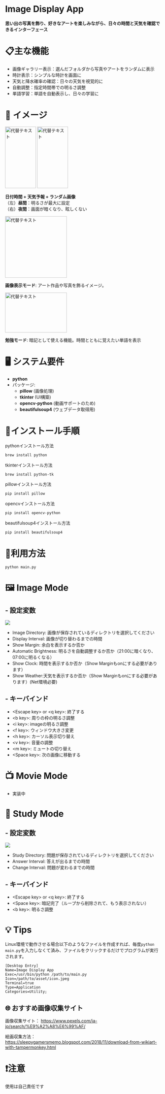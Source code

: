 # Image Display App
**思い出の写真を飾り、好きなアートを楽しみながら、日々の時間と天気を確認できるインターフェース**
# 📋主な機能
- 画像ギャラリー表示：選んだフォルダから写真やアートをランダムに表示
- 時計表示：シンプルな時計を画面に
- 天気と降水確率の確認：日々の天気を視覚的に
- 自動調整：指定時間帯での明るさ調整
- 単語学習：単語を自動表示し、日々の学習に

# 🌄 イメージ
<img src="https://github.com/Rockreeee/image-display-app/raw/main/asset/2.png" alt="代替テキスト" width="100" height="200" />
<img src="https://github.com/Rockreeee/image-display-app/raw/main/asset/3.png" alt="代替テキスト" width="100" height="200" />

**日付時間 + 天気予報 + ランダム画像**  
（左）**昼間**：明るさが最大に設定  
（右）**夜間**：画面が暗くなり、眩しくない

<img src="https://github.com/Rockreeee/image-display-app/raw/main/asset/1.jpg" alt="代替テキスト" width="200" height="200" />

**画像表示モード**: アート作品や写真を飾るイメージ。

<img src="https://github.com/Rockreeee/image-display-app/raw/main/asset/4.png" alt="代替テキスト" width="200" height="130" />

**勉強モード**: 暗記として使える機能。時間とともに覚えたい単語を表示

# 🖥️ システム要件

* **python**
* パッケージ:
    - **pillow** (画像処理)
    - **tkinter** (UI構築)
    - **opencv-python** (動画サポートのため)
    - **beautifulsoup4** (ウェブデータ取得用)

# 🚀インストール手順

pythonインストール方法
```zsh
brew install python
```

tkinterインストール方法
```zsh
brew install python-tk
```

pillowインストール方法
```zsh
pip install pillow
```

opencvインストール方法

```zsh
pip install opencv-python
```

beautifulsoup4インストール方法

```zsh
pip install beautifulsoup4
```

# 📓利用方法
```zsh
python main.py
```

# 🖼 Image Mode
## - 設定変数
<img src="asset/5.png"/>

- Image Directory: 画像が保存されているディレクトリを選択してください
- Display Interval: 画像が切り替わるまでの時間
- Show Margin: 余白を表示するか否か
- Automatic Brightness: 明るさを自動調整するか否か（21:00に暗くなり、07:00に明るくなる）
- Show Clock: 時間を表示するか否か（Show Marginもonにする必要があります）
- Show Weather:天気を表示するか否か（Show Marginもonにする必要があります）(Net環境必要)

## - キーバインド
- \<Escape key> or \<q key>: 終了する
- \<b key>: 周りの枠の明るさ調整
- \<i key>: imageの明るさ調整
- \<f key>: ウィンドウ大きさ変更
- \<h key>: カーソル表示切り替え
- \<v key>: 音量の調整
- \<m key>: ミュートの切り替え
- \<Space key>: 次の画像に移動する


# 📺 Movie Mode
- 実装中


# 🧠 Study Mode
## - 設定変数
<img src="asset/6.png"/>

- Study Directory: 問題が保存されているディレクトリを選択してください
- Answer Interval: 答えが出るまでの時間
- Change Interval: 問題が変わるまでの時間

## - キーバインド
- \<Escape key> or \<q key>: 終了する
- \<Space key>: 暗記完了（ループから削除されて、もう表示されない）
- \<b key>: 明るさ調整


# 💡 Tips
Linux環境で動作させる場合以下のようなファイルを作成すれば、毎度`python main.py`を入力しなくて済み、ファイルをクリックするだけでプログラムが実行されます。
```image_display_app.desktop
[Desktop Entry]
Name=Image Display App
Exec=/usr/bin/python /path/to/main.py
Icon=/path/to/asset/icon.jpeg
Terminal=true
Type=Application
Categories=Utility;
```

## 🌐 おすすめ画像収集サイト
画像収集サイト：
https://www.pexels.com/ja-jp/search/%E9%A2%A8%E6%99%AF/


絵画収集方法：
https://sleepygamersmemo.blogspot.com/2018/11/download-from-wikiart-with-tampermonkey.html

# ❗️注意
使用は自己責任です
